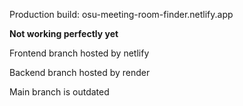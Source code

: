 Production build: osu-meeting-room-finder.netlify.app 

**Not working perfectly yet**

Frontend branch hosted by netlify

Backend branch hosted by render

Main branch is outdated
